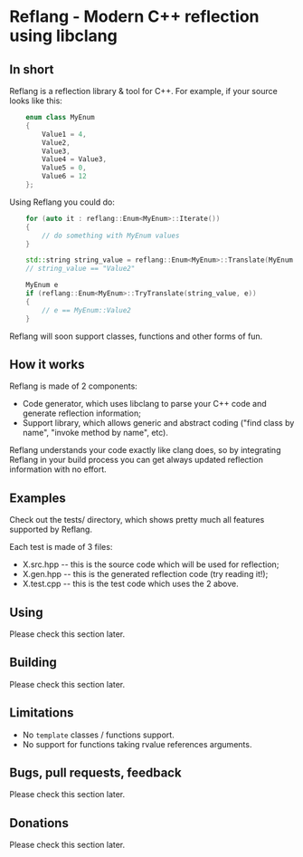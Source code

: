 # Reflang - Modern C++ reflection using libclang

## In short
Reflang is a reflection library & tool for C++. For example, if your source
looks like this:

```cpp
	enum class MyEnum
	{
		Value1 = 4,
		Value2,
		Value3,
		Value4 = Value3,
		Value5 = 0,
		Value6 = 12
	};
```

Using Reflang you could do:

```cpp
	for (auto it : reflang::Enum<MyEnum>::Iterate())
	{
		// do something with MyEnum values
	}

	std::string string_value = reflang::Enum<MyEnum>::Translate(MyEnum::Value2);
	// string_value == "Value2"

	MyEnum e
	if (reflang::Enum<MyEnum>::TryTranslate(string_value, e))
	{
		// e == MyEnum::Value2
	}
```

Reflang will soon support classes, functions and other forms of fun.

## How it works
Reflang is made of 2 components:
* Code generator, which uses libclang to parse your C++ code and generate
  reflection information;
* Support library, which allows generic and abstract coding ("find class by
  name", "invoke method by name", etc).

Reflang understands your code exactly like clang does, so by integrating Reflang
in your build process you can get always updated reflection information with no
effort.

## Examples
Check out the tests/ directory, which shows pretty much all features supported
by Reflang.

Each test is made of 3 files:
* X.src.hpp -- this is the source code which will be used for reflection;
* X.gen.hpp -- this is the generated reflection code (try reading it!);
* X.test.cpp -- this is the test code which uses the 2 above.

## Using
Please check this section later.

## Building
Please check this section later.

## Limitations
* No `template` classes / functions support.
* No support for functions taking rvalue references arguments.

## Bugs, pull requests, feedback
Please check this section later.

## Donations
Please check this section later.
